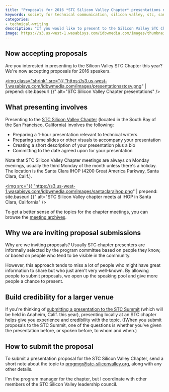 ```yaml
---
title: "Proposals for 2016 *STC Silicon Valley Chapter* presentations now accepted"
keywords: society for technical communication, silicon valley, stc, santa clara, speaking, presenting, proposals
categories:
- technical-writing
description: "If you would like to present to the Silicon Valley STC Chapter (located in Santa Clara, Calif.), you can submit a proposal to speak. Chapter meetings are held on Monday evenings once a month and last about an hour. We're inviting proposals this year to give more people a chance to speak. Speaking at a chapter event can build credibility for a Summit proposal as well."
image: https://s3.us-west-1.wasabisys.com/idbwmedia.com/images/thumbnails/stcsv.png
---
```


## Now accepting proposals
Are you interested in presenting to the Silicon Valley STC Chapter this year? We're now accepting proposals for 2016 speakers.

<a href="http://www.stc-siliconvalley.org/"><img class="shrink" src="{{ "https://s3.us-west-1.wasabisys.com/idbwmedia.com/images/presentationsstcsv.png" | prepend: site.baseurl }}" alt="STC Silicon Valley Chapter presentations" /></a>

## What presenting involves
Presenting to the [STC Silicon Valley Chapter](http://www.stc-siliconvalley.org/) (located in the South Bay of the San Francisco, California) involves the following:

* Preparing a 1-hour presentation relevant to technical writers
* Preparing some slides or other visuals to accompany your presentation
* Creating a short description of your presentation plus a bio
* Committing to the date agreed upon for your presentation

Note that STC Silicon Valley Chapter meetings are always on Monday evenings, usually the third Monday of the month unless there's a holiday. The location is the Santa Clara IHOP (4200 Great America Parkway, Santa Clara, Calif.).

<a target="_blank" href="https://www.google.de/maps/place/4200+Great+America+Pkwy,+Santa+Clara,+CA+95054,+USA/@37.9583825,-121.4144876,7.63z/data=!4m2!3m1!1s0x808fc9c23f2e0f0d:0xc7d11dfdf0d921c3"><img src="{{ "https://s3.us-west-1.wasabisys.com/idbwmedia.com/images/santaclaraihop.png" | prepend: site.baseurl }}" alt="STC Silicon Valley chapter meets at IHOP in Santa Clara, California" /></a>

To get a better sense of the topics for the chapter meetings, you can browse the [meeting archives](http://www.stc-siliconvalley.org/category/archive-meetings/).

## Why we are inviting proposal submissions
Why are we inviting proposals? Usually STC chapter presenters are informally selected by the program committee based on people they know, or based on people who tend to be visible in the community.

However, this approach tends to miss a lot of people who might have great information to share but who just aren't very well-known. By allowing people to submit proposals, we open up the speaking pool and give more people a chance to present.

## Build credibility for a larger venue
If you're thinking of [submitting a presentation to the STC Summit](http://summit.stc.org/call-for-proposals/) (which will be held in Anaheim, Calif. this year), presenting locally at an STC chapter helps give you experience and credibility with the topic. ()When you submit proposals to the STC Summit, one of the questions is whether you've given the presentation before, or spoken before, to whom and when.)

## How to submit the proposal
To submit a presentation proposal for the STC Silicon Valley Chapter, send a short note about the topic to <a href="mailto:progmgr@stc-siliconvalley.org">progmgr@stc-siliconvalley.org</a>, along with any other details.

I'm the program manager for the chapter, but I coordinate with other members of the STC Silicon Valley leadership council.
